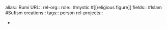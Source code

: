 alias:: Rumi
URL::
rel-org::
role:: #mystic #[[religious figure]]
fields:: #Islam #Sufism
creations::
tags:: person
rel-projects::

-
